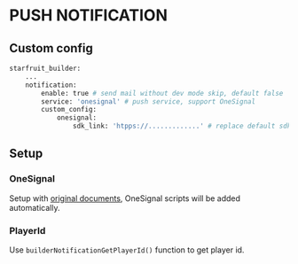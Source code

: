 # PUSH NOTIFICATION

## Custom config

```bash
starfruit_builder:
    ...
    notification:
        enable: true # send mail without dev mode skip, default false
        service: 'onesignal' # push service, support OneSignal
        custom_config:
            onesignal:
                sdk_link: 'htpps://.............' # replace default sdk link
```

## Setup

### OneSignal

Setup with [original documents](https://documentation.onesignal.com/docs/web-push-quickstart), OneSignal scripts will be added automatically.

### PlayerId

Use `builderNotificationGetPlayerId()` function to get player id.
